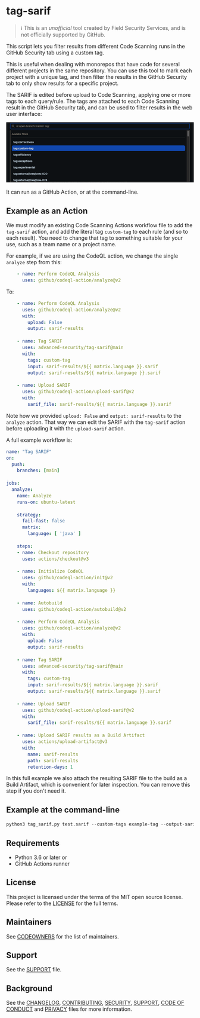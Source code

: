 # tag-sarif

> ℹ️ This is an _unofficial_ tool created by Field Security Services, and is not officially supported by GitHub.

This script lets you filter results from different Code Scanning runs in the GitHub Security tab using a custom tag.

This is useful when dealing with monorepos that have code for several different projects in the same repository. You can use this tool to mark each project with a unique tag, and then filter the results in the GitHub Security tab to only show results for a specific project.

The SARIF is edited before upload to Code Scanning, applying one or more tags to each query/rule. The tags are attached to each Code Scanning result in the GitHub Security tab, and can be used to filter results in the web user interface:

![Filtering results by tag](code-scanning-filter-tag.png)

It can run as a GitHub Action, or at the command-line.

## Example as an Action

We must modify an existing Code Scanning Actions workflow file to add the `tag-sarif` action, and add the literal tag `custom-tag` to each rule (and so to each result). You need to change that tag to something suitable for your use, such as a team name or a project name.

For example, if we are using the CodeQL action, we change the single `analyze` step from this:

```yaml
    - name: Perform CodeQL Analysis
      uses: github/codeql-action/analyze@v2
```

To:

```yaml
    - name: Perform CodeQL Analysis
      uses: github/codeql-action/analyze@v2
      with:
        upload: False
        output: sarif-results

    - name: Tag SARIF
      uses: advanced-security/tag-sarif@main
      with:
        tags: custom-tag
        input: sarif-results/${{ matrix.language }}.sarif
        output: sarif-results/${{ matrix.language }}.sarif
      
    - name: Upload SARIF
      uses: github/codeql-action/upload-sarif@v2
      with:
        sarif_file: sarif-results/${{ matrix.language }}.sarif
```

Note how we provided `upload: False` and `output: sarif-results` to the `analyze` action. That way we can edit the SARIF with the `tag-sarif` action before uploading it with the `upload-sarif` action.

A full example workflow is:

```yaml
name: "Tag SARIF"
on:
  push:
    branches: [main]

jobs:
  analyze:
    name: Analyze
    runs-on: ubuntu-latest

    strategy:
      fail-fast: false
      matrix:
        language: [ 'java' ]

    steps:
    - name: Checkout repository
      uses: actions/checkout@v3

    - name: Initialize CodeQL
      uses: github/codeql-action/init@v2
      with:
        languages: ${{ matrix.language }}

    - name: Autobuild
      uses: github/codeql-action/autobuild@v2

    - name: Perform CodeQL Analysis
      uses: github/codeql-action/analyze@v2
      with:
        upload: False
        output: sarif-results

    - name: Tag SARIF
      uses: advanced-security/tag-sarif@main
      with:
        tags: custom-tag
        input: sarif-results/${{ matrix.language }}.sarif
        output: sarif-results/${{ matrix.language }}.sarif

    - name: Upload SARIF
      uses: github/codeql-action/upload-sarif@v2
      with:
        sarif_file: sarif-results/${{ matrix.language }}.sarif

    - name: Upload SARIF results as a Build Artifact
      uses: actions/upload-artifact@v3
      with:
        name: sarif-results
        path: sarif-results
        retention-days: 1
```

In this full example we also attach the resulting SARIF file to the build as a Build Artifact, which is convenient for later inspection. You can remove this step if you don't need it.

## Example at the command-line

```python
python3 tag_sarif.py test.sarif --custom-tags example-tag --output-sarif test.sarif
```

## Requirements

* Python 3.6 or later
or
* GitHub Actions runner

## License

This project is licensed under the terms of the MIT open source license. Please refer to the [LICENSE](LICENSE) for the full terms.

## Maintainers

See [CODEOWNERS](CODEOWNERS) for the list of maintainers.

## Support

See the [SUPPORT](SUPPORT.md) file.

## Background

See the [CHANGELOG](CHANGELOG.md), [CONTRIBUTING](CONTRIBUTING.md), [SECURITY](SECURITY.md), [SUPPORT](SUPPORT.md), [CODE OF CONDUCT](CODE_OF_CONDUCT.md) and [PRIVACY](PRIVACY.md) files for more information.
